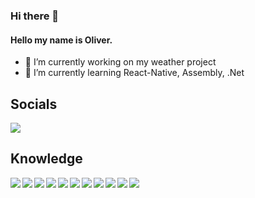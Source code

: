 ### Hi there 👋

#### Hello my name is Oliver.

- 🔭 I’m currently working on my weather project
- 🌱 I’m currently learning React-Native, Assembly, .Net

## Socials

[<img src="https://img.shields.io/badge/Instagram-E4405F?style=for-the-badge&logo=instagram&logoColor=white"/>](https://www.instagram.com/olliindahouse/)

## Knowledge

<img align="left" src="https://img.shields.io/badge/C%2B%2B-00599C?style=for-the-badge&logo=c%2B%2B&logoColor=white" />
<img align="left" src="https://img.shields.io/badge/CSS3-1572B6?style=for-the-badge&logo=css3&logoColor=white" />
<img align="left" src="https://img.shields.io/badge/HTML5-E34F26?style=for-the-badge&logo=html5&logoColor=white" />
<img align="left" src="https://img.shields.io/badge/JavaScript-323330?style=for-the-badge&logo=javascript&logoColor=F7DF1E" />
<img align="left" src="https://img.shields.io/badge/Flask-000000?style=for-the-badge&logo=flask&logoColor=white" />
<img src="https://img.shields.io/badge/Python-FFD43B?style=for-the-badge&logo=python&logoColor=blue" />
<img align="left" src="https://img.shields.io/badge/R-276DC3?style=for-the-badge&logo=r&logoColor=white" />
<img align="left" src="https://img.shields.io/badge/Scratch-4D97FF?style=for-the-badge&logo=Scratch&logoColor=white" />
<img align="left" src="https://img.shields.io/badge/OpenJDK-ED8B00?style=for-the-badge&logo=openjdk&logoColor=white" />
<img align="left" src="https://img.shields.io/badge/React-20232A?style=for-the-badge&logo=react&logoColor=61DAFB" />
<img align="left" src="https://img.shields.io/badge/Spring_Boot-F2F4F9?style=for-the-badge&logo=spring-boot" />
